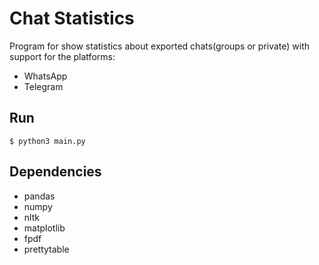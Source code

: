 # Chat Statistics
Program for show statistics about exported chats(groups or private) with support for the platforms:
- WhatsApp
- Telegram

## Run
``` shell
$ python3 main.py
```

## Dependencies
- pandas
- numpy
- nltk
- matplotlib
- fpdf
- prettytable